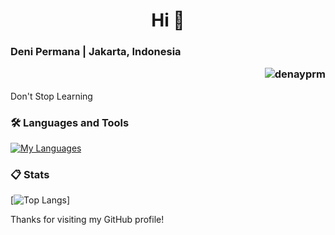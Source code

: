 <h1 align="center">Hi 👋</h1>
<h3 align="left">Deni Permana | Jakarta, Indonesia
  <p align="right">
    <img src="https://komarev.com/ghpvc/?username=denayprm&label=Profile%20views&color=0e75b6&style=flat" alt="denayprm" />
  </p>
</h3>

<p align="left">Don't Stop Learning</p>

### 🛠️ Languages and Tools

[![My Languages](https://skillicons.dev/icons?i=java,python,c,r,vscode,idea,rstudio)](https://github.com/denayprm/)

### 📋 Stats

[![Top Langs](https://github-readme-stats.zohan.tech/api/top-langs/?username=denayprm&theme=material-palenight&compact=true&layout=compact)]

Thanks for visiting my GitHub profile!

<!--
<p>
  &nbsp;<img align="center" src="https://github-readme-stats.vercel.app/api?username=denayprm&show_icons=true&locale=en" alt="denayprm" />
</p>

<p>
  <img align="center" src="https://github-readme-streak-stats.herokuapp.com/?user=denayprm&" alt="denayprm" />
</p>
-->
